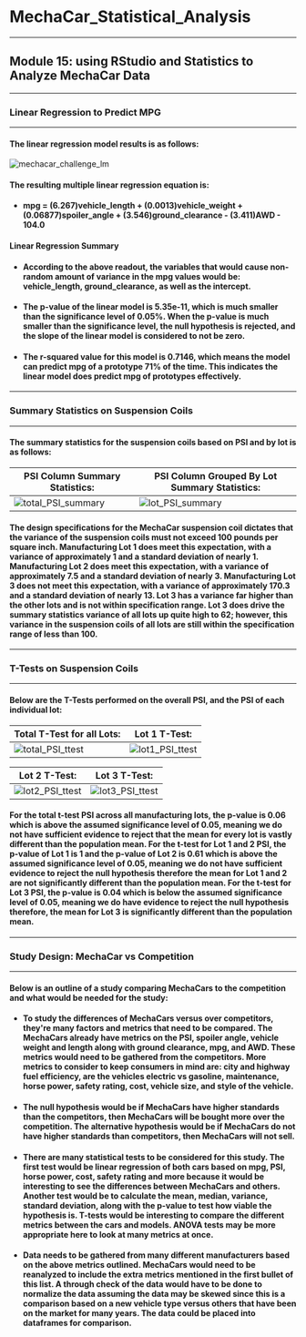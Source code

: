 # MechaCar_Statistical_Analysis
---
## Module 15: using RStudio and Statistics to Analyze MechaCar Data
---
### Linear Regression to Predict MPG
---
#### The linear regression model results is as follows: 
![mechacar_challenge_lm](https://user-images.githubusercontent.com/98365963/174657075-838d362d-d06a-4b92-b969-dff822ca9026.PNG)
#### The resulting multiple linear regression equation is: 
* #### mpg = (6.267)vehicle_length + (0.0013)vehicle_weight + (0.06877)spoiler_angle + (3.546)ground_clearance - (3.411)AWD - 104.0
#### Linear Regression Summary
* #### According to the above readout, the variables that would cause non-random amount of variance in the mpg values would be: vehicle_length, ground_clearance, as well as the intercept. 
* #### The p-value of the linear model is 5.35e-11, which is much smaller than the significance level of 0.05%. When the p-value is much smaller than the significance level, the null hypothesis is rejected, and the slope of the linear model is considered to not be zero. 
* #### The r-squared value for this model is 0.7146, which means the model can predict mpg of a prototype 71% of the time. This indicates the linear model does predict mpg of prototypes effectively. 
--- 
### Summary Statistics on Suspension Coils
---
#### The summary statistics for the suspension coils based on PSI and by lot is as follows:
PSI Column Summary Statistics: | PSI Column Grouped By Lot Summary Statistics:
--- | --- |
![total_PSI_summary](https://user-images.githubusercontent.com/98365963/174664230-cbf6491a-0143-4e61-88d1-8edc6f3f831c.PNG) | ![lot_PSI_summary](https://user-images.githubusercontent.com/98365963/174664242-28a04ba3-f145-4861-b3dc-dabf0ae94941.PNG)
#### The design specifications for the MechaCar suspension coil dictates that the variance of the suspension coils must not exceed 100 pounds per square inch. Manufacturing Lot 1 does meet this expectation, with a variance of approximately 1 and a standard deviation of nearly 1. Manufacturing Lot 2 does meet this expectation, with a variance of approximately 7.5 and a standard deviation of nearly 3. Manufacturing Lot 3 does not meet this expectation, with a variance of approximately 170.3 and a standard deviation of nearly 13. Lot 3 has a variance far higher than the other lots and is not within specification range. Lot 3 does drive the summary statistics variance of all lots up quite high to 62; however, this variance in the suspension coils of all lots are still within the specification range of less than 100.  
---
### T-Tests on Suspension Coils
---
#### Below are the T-Tests performed on the overall PSI, and the PSI of each individual lot:
Total T-Test for all Lots: | Lot 1 T-Test: 
--- | --- | 
![total_PSI_ttest](https://user-images.githubusercontent.com/98365963/174666630-e654fa0d-d720-46c7-8f9c-0faed7118b94.PNG) | ![lot1_PSI_ttest](https://user-images.githubusercontent.com/98365963/174666639-d98845b5-6dcf-4769-8722-89b421e3c514.PNG) 

Lot 2 T-Test: | Lot 3 T-Test:
--- | --- |
![lot2_PSI_ttest](https://user-images.githubusercontent.com/98365963/174666991-894b3362-f0f3-451d-80c1-f5a7a01bc84a.PNG) | ![lot3_PSI_ttest](https://user-images.githubusercontent.com/98365963/174667001-c368e754-ee93-4d87-9a4e-822a2c473cdf.PNG)
#### For the total t-test PSI across all manufacturing lots, the p-value is 0.06 which is above the assumed significance level of 0.05, meaning we do not have sufficient evidence to reject that the mean for every lot is vastly different than the population mean. For the t-test for Lot 1 and 2 PSI, the p-value of Lot 1 is 1 and the p-value of Lot 2 is 0.61 which is above the assumed significance level of 0.05, meaning we do not have sufficient evidence to reject the null hypothesis therefore the mean for Lot 1 and 2 are not significantly different than the population mean. For the t-test for Lot 3 PSI, the p-value is 0.04 which is below the assumed significance level of 0.05, meaning we do have evidence to reject the null hypothesis therefore, the mean for Lot 3 is significantly different than the population mean. 
---
### Study Design: MechaCar vs Competition
---
#### Below is an outline of a study comparing MechaCars to the competition and what would be needed for the study:
* #### To study the differences of MechaCars versus over competitors, they're many factors and metrics that need to be compared. The MechaCars already have metrics on the PSI, spoiler angle, vehicle weight and length along with ground clearance, mpg, and AWD. These metrics would need to be gathered from the competitors. More metrics to consider to keep consumers in mind are: city and highway fuel efficiency, are the vehicles electric vs gasoline, maintenance, horse power, safety rating, cost, vehicle size, and style of the vehicle. 
* #### The null hypothesis would be if MechaCars have higher standards than the competitors, then MechaCars will be bought more over the competition. The alternative hypothesis would be if MechaCars do not have higher standards than competitors, then MechaCars will not sell. 
* #### There are many statistical tests to be considered for this study. The first test would be linear regression of both cars based on mpg, PSI, horse power, cost, safety rating and more because it would be interesting to see the differences between MechaCars and others. Another test would be to calculate the mean, median, variance, standard deviation, along with the p-value to test how viable the hypothesis is. T-tests would be interesting to compare the different metrics between the cars and models. ANOVA tests may be more appropriate here to look at many metrics at once.  
* #### Data needs to be gathered from many different manufacturers based on the above metrics outlined. MechaCars would need to be reanalyzed to include the extra metrics mentioned in the first bullet of this list. A through check of the data would have to be done to normalize the data assuming the data may be skewed since this is a comparison based on a new vehicle type versus others that have been on the market for many years. The data could be placed into dataframes for comparison. 
